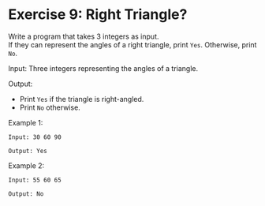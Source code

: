 # Exercise 9: Right Triangle?

Write a program that takes 3 integers as input.  
If they can represent the angles of a right triangle, print `Yes`. Otherwise, print `No`.

Input: Three integers representing the angles of a triangle.

Output:
- Print `Yes` if the triangle is right-angled.
- Print `No` otherwise.

Example 1:
```
Input: 30 60 90
```
```
Output: Yes
```

Example 2:
```
Input: 55 60 65
```
```
Output: No
```
